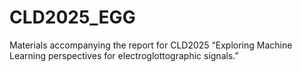 # CLD2025_EGG
 Materials accompanying the report for CLD2025 “Exploring Machine Learning perspectives for electroglottographic signals.”
